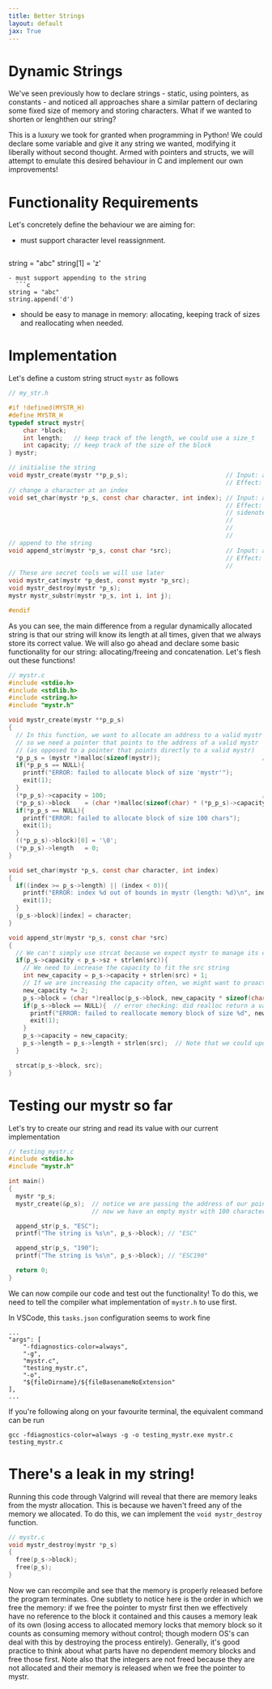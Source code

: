 ```yaml
---
title: Better Strings
layout: default
jax: True
---
```

# Dynamic Strings
We've seen previously how to declare strings - static, using pointers, as constants - and noticed all approaches share a similar pattern of declaring some fixed size of memory and storing characters. What if we wanted to shorten or lenghthen our string?

This is a luxury we took for granted when programming in Python! We could declare some variable and give it any string we wanted, modifying it liberally without second thought. Armed with pointers and structs, we will attempt to emulate this desired behaviour in C and implement our own improvements!

# Functionality Requirements
Let's concretely define the behaviour we are aiming for:
- must support character level reassignment.
  ```c
string = "abc"
string[1] = 'z'
```
- must support appending to the string
  ```c
string = "abc"
string.append('d')
```
- should be easy to manage in memory: allocating, keeping track of sizes and reallocating when needed.

# Implementation
Let's define a custom string struct `mystr` as follows

```c
// my_str.h

#if !defined(MYSTR_H)
#define MYSTR_H
typedef struct mystr{
    char *block;
    int length;   // keep track of the length, we could use a size_t
    int capacity; // keep track of the size of the block
} mystr;

// initialise the string
void mystr_create(mystr **p_p_s);                           // Input: a pointer to apointer of a mystr
                                                            // Effect: set the pointer to the address of a valid mystr
// change a character at an index
void set_char(mystr *p_s, const char character, int index); // Input: a pointer of a mystr
                                                            // Effect: set the value at index to character
                                                            // sidenote - const char is used here because we don't expect
                                                            //            to change the value of character inside the 
                                                            //            function (but this doesn't necessarily mean it 
                                                            //            can't be changed outside of the function
// append to the string
void append_str(mystr *p_s, const char *src);               // Input: a pointer of a mystr and a string literal
                                                            // Effect: appropriately append src to the mystr 
                                                            //         (adjusting the length and capacity as needed)
// These are secret tools we will use later 
void mystr_cat(mystr *p_dest, const mystr *p_src);
void mystr_destroy(mystr *p_s);
mystr mystr_substr(mystr *p_s, int i, int j);

#endif
```

As you can see, the main difference from a regular dynamically allocated string is that our string will know its length at all times, given that we always store its correct value. We will also go ahead and declare some basic functionality for our string: allocating/freeing and concatenation. Let's flesh out these functions!

```c
// mystr.c
#include <stdio.h>
#include <stdlib.h>
#include <string.h>
#include "mystr.h"

void mystr_create(mystr **p_p_s)
{
  // In this function, we want to allocate an address to a valid mystr
  // so we need a pointer that points to the address of a valid mystr
  // (as opposed to a pointer that points directly to a valid mystr)
  *p_p_s = (mystr *)malloc(sizeof(mystr));                            // allocate enough memory for a char pointer and 2 integers
  if(*p_p_s == NULL){
    printf("ERROR: failed to allocate block of size 'mystr'");
    exit(1);
  }
  (*p_p_s)->capacity = 100;                                           // some default capacity
  (*p_p_s)->block    = (char *)malloc(sizeof(char) * (*p_p_s)->capacity);
  if(*p_p_s == NULL){
    printf("ERROR: failed to allocate block of size 100 chars");
    exit(1);
  }
  ((*p_p_s)->block)[0] = '\0';
  (*p_p_s)->length   = 0;
}

void set_char(mystr *p_s, const char character, int index)
{
  if((index >= p_s->length) || (index < 0)){
    printf("ERROR: index %d out of bounds in mystr (length: %d)\n", index, p_s->length);
    exit(1);
  }
  (p_s->block)[index] = character;
}

void append_str(mystr *p_s, const char *src)
{
  // We can't simply use strcat because we expect mystr to manage its capacity (while strcat doesn't not offer this)
  if(p_s->capacity < p_s->sz + strlen(src)){
    // We need to increase the capacity to fit the src string
    int new_capacity = p_s->capacity + strlen(src) + 1;
    // If we are increasing the capacity often, we might want to proactively increase the size
    new_capacity *= 2;
    p_s->block = (char *)realloc(p_s->block, new_capacity * sizeof(char));
    if(p_s->block == NULL){  // error checking: did realloc return a valid address?
      printf("ERROR: failed to reallocate memory block of size %d", new_capacity);
      exit(1);
    }
    p_s->capacity = new_capacity;
    p_s->length = p_s->length + strlen(src);  // Note that we could update the size by setting it to the new capacity before multiplying by 2
  }

  strcat(p_s->block, src);
}
```

# Testing our mystr so far
Let's try to create our string and read its value with our current implementation

```c
// testing_mystr.c
#include <stdio.h>
#include "mystr.h"

int main()
{
  mystr *p_s;
  mystr_create(&p_s);  // notice we are passing the address of our pointer!
                       // now we have an empty mystr with 100 characters of capacity

  append_str(p_s, "ESC");
  printf("The string is %s\n", p_s->block); // "ESC"

  append_str(p_s, "190");
  printf("The string is %s\n", p_s->block); // "ESC190"

  return 0;
}
```

We can now compile our code and test out the functionality! To do this, we need to tell the compiler what implementation of `mystr.h` to use first.

In VSCode, this `tasks.json` configuration seems to work fine 
```
...
"args": [
    "-fdiagnostics-color=always",
    "-g",
    "mystr.c",
    "testing_mystr.c",
    "-o",
    "${fileDirname}/${fileBasenameNoExtension"
],
...
```

If you're following along on your favourite terminal, the equivalent command can be run
```shell
gcc -fdiagnostics-color=always -g -o testing_mystr.exe mystr.c testing_mystr.c
```

# There's a leak in my string!
Running this code through Valgrind will reveal that there are memory leaks from the mystr allocation. This is because we haven't freed any of the memory we allocated. To do this, we can implement the `void mystr_destroy` function.
```c
// mystr.c
void mystr_destroy(mystr *p_s)
{
  free(p_s->block);
  free(p_s);
}
```
Now we can recompile and see that the memory is properly released before the program terminates. One subtlety to notice here is the order in which we free the memory: if we free the pointer to mystr first then we effectively have no reference to the block it contained and this causes a memory leak of its own (losing access to allocated memory locks that memory block so it counts as consuming memory without control; though modern OS's can deal with this by destroying the process entirely).
Generally, it's good practice to think about what parts have no dependent memory blocks and free those first. Note also that the integers are not freed because they are not allocated and their memory is released when we free the pointer to mystr.

